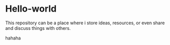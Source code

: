 # Hello-world
This repository can be a place where i store ideas, resources, or even share and discuss things with others.


hahaha
